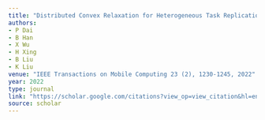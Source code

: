 ```yaml
---
title: "Distributed Convex Relaxation for Heterogeneous Task Replication in Mobile Edge Computing"
authors:
- P Dai
- B Han
- X Wu
- H Xing
- B Liu
- K Liu
venue: "IEEE Transactions on Mobile Computing 23 (2), 1230-1245, 2022"
year: 2022
type: journal
link: "https://scholar.google.com/citations?view_op=view_citation&hl=en&user=xtXbq_AAAAAJ&pagesize=100&citation_for_view=xtXbq_AAAAAJ:TQgYirikUcIC"
source: scholar
---
```

